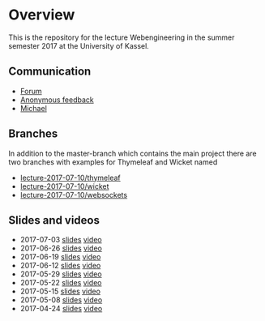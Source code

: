 # Overview

This is the repository for the lecture Webengineering in the summer semester 2017 at the University of Kassel.

## Communication

* [Forum](https://github.com/micromata/webengineering-2017/issues)
* [Anonymous feedback](https://lecture-feedback.herokuapp.com)
* [Michael](mailto:mlesniak@micromata.de)

## Branches

In addition to the master-branch which contains the main project there are two branches with examples for Thymeleaf 
and Wicket named 

* [lecture-2017-07-10/thymeleaf](https://github.com/micromata/webengineering-2017/tree/lecture-2017-07-10/thymeleaf) 
* [lecture-2017-07-10/wicket](https://github.com/micromata/webengineering-2017/tree/lecture-2017-07-10/wicket)
* [lecture-2017-07-10/websockets](https://github.com/micromata/webengineering-2017/tree/lecture-2017-07-10/websockets)

## Slides and videos

* 2017-07-03 [slides](https://github.com/micromata/webengineering-2017/blob/master/slides/2017-07-03-webengineering.pdf) [video](https://youtu.be/giTHdwEAztw)
* 2017-06-26 [slides](https://github.com/micromata/webengineering-2017/blob/master/slides/2017-06-26-webengineering.pdf) [video](https://youtu.be/do5n2_KtWlI)
* 2017-06-19 [slides](https://github.com/micromata/webengineering-2017/blob/master/slides/2017-06-19-webengineering.pdf) [video](https://youtu.be/SrggUICdfZU)
* 2017-06-12 [slides](https://github.com/micromata/webengineering-2017/blob/master/slides/2017-06-12-webengineering.pdf) [video](https://youtu.be/x_FXBR2l5AI)
* 2017-05-29 [slides](https://github.com/micromata/webengineering-2017/blob/master/slides/2017-05-29-webengineering.pdf) [video](https://youtu.be/GzHjEbFukn4)
* 2017-05-22 [slides](https://github.com/micromata/webengineering-2017/blob/master/slides/2017-05-22-webengineering.pdf) [video](https://youtu.be/5H0Fw9V2QT0)
* 2017-05-15 [slides](https://github.com/micromata/webengineering-2017/blob/master/slides/2017-05-15-webengineering.pdf) [video](https://youtu.be/shrljS-rR98)
* 2017-05-08 [slides](https://github.com/micromata/webengineering-2017/blob/master/slides/2017-05-08-webengineering.pdf) [video](https://youtu.be/nBTvxfcJV0A)
* 2017-04-24 [slides](https://github.com/micromata/webengineering-2017/blob/master/slides/2017-04-24-webengineering.pdf) [video](https://www.youtube.com/watch?v=FmkrTbNu9yc)
